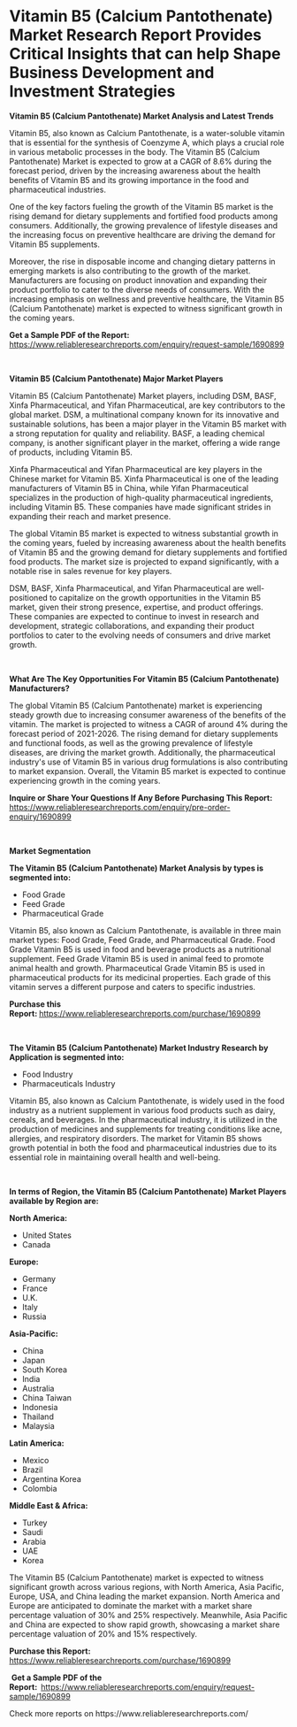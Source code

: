 <p><h1>Vitamin B5 (Calcium Pantothenate) Market Research Report Provides Critical Insights that can help Shape Business Development and Investment Strategies</h1></p><p><strong>Vitamin B5 (Calcium Pantothenate) Market Analysis and Latest Trends</strong></p>
<p><p>Vitamin B5, also known as Calcium Pantothenate, is a water-soluble vitamin that is essential for the synthesis of Coenzyme A, which plays a crucial role in various metabolic processes in the body. The Vitamin B5 (Calcium Pantothenate) Market is expected to grow at a CAGR of 8.6% during the forecast period, driven by the increasing awareness about the health benefits of Vitamin B5 and its growing importance in the food and pharmaceutical industries.</p><p>One of the key factors fueling the growth of the Vitamin B5 market is the rising demand for dietary supplements and fortified food products among consumers. Additionally, the growing prevalence of lifestyle diseases and the increasing focus on preventive healthcare are driving the demand for Vitamin B5 supplements.</p><p>Moreover, the rise in disposable income and changing dietary patterns in emerging markets is also contributing to the growth of the market. Manufacturers are focusing on product innovation and expanding their product portfolio to cater to the diverse needs of consumers. With the increasing emphasis on wellness and preventive healthcare, the Vitamin B5 (Calcium Pantothenate) market is expected to witness significant growth in the coming years.</p></p>
<p><strong>Get a Sample PDF of the Report:&nbsp;</strong> <a href="https://www.reliableresearchreports.com/enquiry/request-sample/1690899">https://www.reliableresearchreports.com/enquiry/request-sample/1690899</a></p>
<p>&nbsp;</p>
<p><strong>Vitamin B5 (Calcium Pantothenate) Major Market Players</strong></p>
<p><p>Vitamin B5 (Calcium Pantothenate) Market players, including DSM, BASF, Xinfa Pharmaceutical, and Yifan Pharmaceutical, are key contributors to the global market. DSM, a multinational company known for its innovative and sustainable solutions, has been a major player in the Vitamin B5 market with a strong reputation for quality and reliability. BASF, a leading chemical company, is another significant player in the market, offering a wide range of products, including Vitamin B5.</p><p>Xinfa Pharmaceutical and Yifan Pharmaceutical are key players in the Chinese market for Vitamin B5. Xinfa Pharmaceutical is one of the leading manufacturers of Vitamin B5 in China, while Yifan Pharmaceutical specializes in the production of high-quality pharmaceutical ingredients, including Vitamin B5. These companies have made significant strides in expanding their reach and market presence.</p><p>The global Vitamin B5 market is expected to witness substantial growth in the coming years, fueled by increasing awareness about the health benefits of Vitamin B5 and the growing demand for dietary supplements and fortified food products. The market size is projected to expand significantly, with a notable rise in sales revenue for key players.</p><p>DSM, BASF, Xinfa Pharmaceutical, and Yifan Pharmaceutical are well-positioned to capitalize on the growth opportunities in the Vitamin B5 market, given their strong presence, expertise, and product offerings. These companies are expected to continue to invest in research and development, strategic collaborations, and expanding their product portfolios to cater to the evolving needs of consumers and drive market growth.</p></p>
<p>&nbsp;</p>
<p><strong>What Are The Key Opportunities For Vitamin B5 (Calcium Pantothenate) Manufacturers?</strong></p>
<p><p>The global Vitamin B5 (Calcium Pantothenate) market is experiencing steady growth due to increasing consumer awareness of the benefits of the vitamin. The market is projected to witness a CAGR of around 4% during the forecast period of 2021-2026. The rising demand for dietary supplements and functional foods, as well as the growing prevalence of lifestyle diseases, are driving the market growth. Additionally, the pharmaceutical industry's use of Vitamin B5 in various drug formulations is also contributing to market expansion. Overall, the Vitamin B5 market is expected to continue experiencing growth in the coming years.</p></p>
<p><strong>Inquire or Share Your Questions If Any Before Purchasing This Report:</strong> <a href="https://www.reliableresearchreports.com/enquiry/pre-order-enquiry/1690899">https://www.reliableresearchreports.com/enquiry/pre-order-enquiry/1690899</a></p>
<p>&nbsp;</p>
<p><strong>Market Segmentation</strong></p>
<p><strong>The Vitamin B5 (Calcium Pantothenate) Market Analysis by types is segmented into:</strong></p>
<p><ul><li>Food Grade</li><li>Feed Grade</li><li>Pharmaceutical Grade</li></ul></p>
<p><p>Vitamin B5, also known as Calcium Pantothenate, is available in three main market types: Food Grade, Feed Grade, and Pharmaceutical Grade. Food Grade Vitamin B5 is used in food and beverage products as a nutritional supplement. Feed Grade Vitamin B5 is used in animal feed to promote animal health and growth. Pharmaceutical Grade Vitamin B5 is used in pharmaceutical products for its medicinal properties. Each grade of this vitamin serves a different purpose and caters to specific industries.</p></p>
<p><strong>Purchase this Report:&nbsp;</strong><a href="https://www.reliableresearchreports.com/purchase/1690899">https://www.reliableresearchreports.com/purchase/1690899</a></p>
<p>&nbsp;</p>
<p><strong>The Vitamin B5 (Calcium Pantothenate) Market Industry Research by Application is segmented into:</strong></p>
<p><ul><li>Food Industry</li><li>Pharmaceuticals Industry</li></ul></p>
<p><p>Vitamin B5, also known as Calcium Pantothenate, is widely used in the food industry as a nutrient supplement in various food products such as dairy, cereals, and beverages. In the pharmaceutical industry, it is utilized in the production of medicines and supplements for treating conditions like acne, allergies, and respiratory disorders. The market for Vitamin B5 shows growth potential in both the food and pharmaceutical industries due to its essential role in maintaining overall health and well-being.</p></p>
<p>&nbsp;</p>
<p><strong>In terms of Region, the Vitamin B5 (Calcium Pantothenate) Market Players available by Region are:</strong></p>
<p>
    <p> <strong> North America: </strong>
        <ul>
            <li>United States</li>
            <li>Canada</li>
        </ul>
        </p> 
    <p> <strong> Europe: </strong>
        <ul>
            <li>Germany</li>
            <li>France</li>
            <li>U.K.</li>
            <li>Italy</li>
            <li>Russia</li>
        </ul>
        </p> 
    <p> <strong> Asia-Pacific: </strong>
        <ul>
            <li>China</li>
            <li>Japan</li>
            <li>South Korea</li>
            <li>India</li>
            <li>Australia</li>
            <li>China Taiwan</li>
            <li>Indonesia</li>
            <li>Thailand</li>
            <li>Malaysia</li>
        </ul>
        </p> 
    <p> <strong> Latin America: </strong>
        <ul>
            <li>Mexico</li>
            <li>Brazil</li>
            <li>Argentina Korea</li>
            <li>Colombia</li>
        </ul>
        </p> 
    <p> <strong> Middle East & Africa: </strong>
        <ul>
            <li>Turkey</li>
            <li>Saudi</li>
            <li>Arabia</li>
            <li>UAE</li>
            <li>Korea</li>
        </ul>
    </p>
    </p>
<p><p>The Vitamin B5 (Calcium Pantothenate) market is expected to witness significant growth across various regions, with North America, Asia Pacific, Europe, USA, and China leading the market expansion. North America and Europe are anticipated to dominate the market with a market share percentage valuation of 30% and 25% respectively. Meanwhile, Asia Pacific and China are expected to show rapid growth, showcasing a market share percentage valuation of 20% and 15% respectively.</p></p>
<p><strong>Purchase this Report: </strong><a href="https://www.reliableresearchreports.com/purchase/1690899">https://www.reliableresearchreports.com/purchase/1690899</a></p>
<p>&nbsp;<strong>Get a Sample PDF of the Report:&nbsp;&nbsp;</strong><a href="https://www.reliableresearchreports.com/enquiry/request-sample/1690899">https://www.reliableresearchreports.com/enquiry/request-sample/1690899</a></p>
<p><strong></strong></p>
<p>Check more reports on https://www.reliableresearchreports.com/</p>